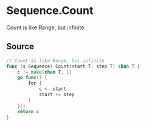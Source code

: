 # Sequence.Count

Count is like Range, but infinite

## Source

```go
// Count is like Range, but infinite
func (s Sequence) Count(start T, step T) chan T {
	c := make(chan T, 1)
	go func() {
		for {
			c <- start
			start += step
		}
	}()
	return c
}
```